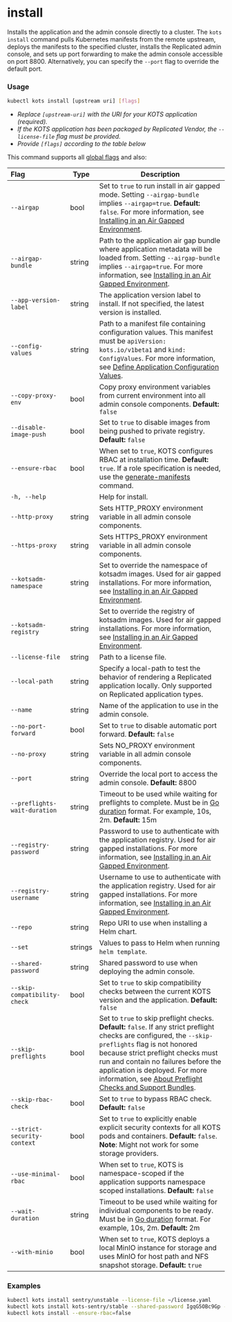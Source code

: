 # install

Installs the application and the admin console directly to a cluster.
The `kots install` command pulls Kubernetes manifests from the remote upstream, deploys the manifests to the specified cluster, installs the Replicated admin console, and sets up port forwarding to make the admin console accessible on port 8800.
Alternatively, you can specify the `--port` flag to override the default port.

### Usage

```bash
kubectl kots install [upstream uri] [flags]
```

- _Replace `[upstream-uri]` with the URI for your KOTS application (required)._
- _If the KOTS application has been packaged by Replicated Vendor, the `--license-file` flag must be provided._
- _Provide `[flags]` according to the table below_

This command supports all [global flags](kots-cli-global-flags) and also:

| Flag                        | Type   | Description                                                                                                                                                                                           |
|:----------------------------|--------|-------------------------------------------------------------------------------------------------------------------------------------------------------------------------------------------------------|
| `--airgap`                  | bool   | Set to `true` to run install in air gapped mode. Setting `--airgap-bundle` implies `--airgap=true`. **Default:** `false`. For more information, see [Installing in an Air Gapped Environment](../enterprise/installing-existing-cluster#air-gap). |
| `--airgap-bundle`           | string | Path to the application air gap bundle where application metadata will be loaded from. Setting `--airgap-bundle` implies `--airgap=true`. For more information, see [Installing in an Air Gapped Environment](../enterprise/installing-existing-cluster#air-gap).|
| `--app-version-label`       | string | The application version label to install. If not specified, the latest version is installed. |
| `--config-values`           | string | Path to a manifest file containing configuration values. This manifest must be `apiVersion: kots.io/v1beta1` and `kind: ConfigValues`. For more information, see [Define Application Configuration Values](../enterprise/installing-existing-cluster-automation#define-application-configuration-values).|
| `--copy-proxy-env`          | bool   | Copy proxy environment variables from current environment into all admin console components. **Default:** `false`|
| `--disable-image-push`      | bool   | Set to `true` to disable images from being pushed to private registry. **Default:** `false`|
| `--ensure-rbac`             | bool   | When set to `true`, KOTS configures RBAC at installation time. **Default:** `true`. If a role specification is needed, use the [generate-manifests](kots-cli-admin-console-generate-manifests) command. |
| `-h, --help`                |        | Help for install. |
| `--http-proxy`              | string | Sets HTTP_PROXY environment variable in all admin console components.  |
| `--https-proxy`             | string | Sets HTTPS_PROXY environment variable in all admin console components. |
| `--kotsadm-namespace`       | string | Set to override the namespace of kotsadm images. Used for air gapped installations. For more information, see [Installing in an Air Gapped Environment](../enterprise/installing-existing-cluster#air-gap). |
| `--kotsadm-registry`        | string | Set to override the registry of kotsadm images. Used for air gapped installations. For more information, see [Installing in an Air Gapped Environment](../enterprise/installing-existing-cluster#air-gap). |
| `--license-file`            | string | Path to a license file. |
| `--local-path`              | string | Specify a local-path to test the behavior of rendering a Replicated application locally. Only supported on Replicated application types.   |
| `--name`                    | string | Name of the application to use in the admin console. |
| `--no-port-forward`         | bool   | Set to `true` to disable automatic port forward. **Default:** `false` |
| `--no-proxy`                | string | Sets NO_PROXY environment variable in all admin console components. |
| `--port`                    | string | Override the local port to access the admin console. **Default:** 8800 |
| `--preflights-wait-duration`| string | Timeout to be used while waiting for preflights to complete. Must be in [Go duration](https://pkg.go.dev/time#ParseDuration) format. For example, 10s, 2m. **Default:** 15m |
| `--registry-password`       | string | Password to use to authenticate with the application registry. Used for air gapped installations. For more information, see [Installing in an Air Gapped Environment](../enterprise/installing-existing-cluster#air-gap).|
| `--registry-username`       | string | Username to use to authenticate with the application registry. Used for air gapped installations. For more information, see [Installing in an Air Gapped Environment](../enterprise/installing-existing-cluster#air-gap).|
| `--repo`                    | string | Repo URI to use when installing a Helm chart. |
| `--set`                     | strings| Values to pass to Helm when running `helm template`. |
| `--shared-password`         | string | Shared password to use when deploying the admin console.  |
| `--skip-compatibility-check`| bool   | Set to `true` to skip compatibility checks between the current KOTS version and the application. **Default:** `false` |
| `--skip-preflights`         | bool   | Set to `true` to skip preflight checks. **Default:** `false`. If any strict preflight checks are configured, the `--skip-preflights` flag is not honored because strict preflight checks must run and contain no failures before the application is deployed. For more information, see [About Preflight Checks and Support Bundles](/vendor/preflight-support-bundle-creating#about-preflight-checks-and-support-bundles).|
| `--skip-rbac-check`         | bool   | Set to `true` to bypass RBAC check. **Default:** `false`|
| `--strict-security-context` | bool   | Set to `true` to explicitly enable explicit security contexts for all KOTS pods and containers. **Default:** `false`. **Note**: Might not work for some storage providers. |
| `--use-minimal-rbac`        | bool   | When set to `true`, KOTS is namespace-scoped if the application supports namespace scoped installations. **Default:** `false` |
| `--wait-duration`           | string | Timeout to be used while waiting for individual components to be ready. Must be in [Go duration](https://pkg.go.dev/time#ParseDuration) format. For example, 10s, 2m. **Default:** 2m |
| `--with-minio`              | bool   | When set to `true`, KOTS deploys a local MinIO instance for storage and uses MinIO for host path and NFS snapshot storage. **Default:** `true` |

### Examples

```bash
kubectl kots install sentry/unstable --license-file ~/license.yaml
kubectl kots install kots-sentry/stable --shared-password IgqG5OBc9Gp --license-file ~/sentry-license.yaml --namespace sentry-namespace --config-values ~/config-values.yaml
kubectl kots install --ensure-rbac=false
```
